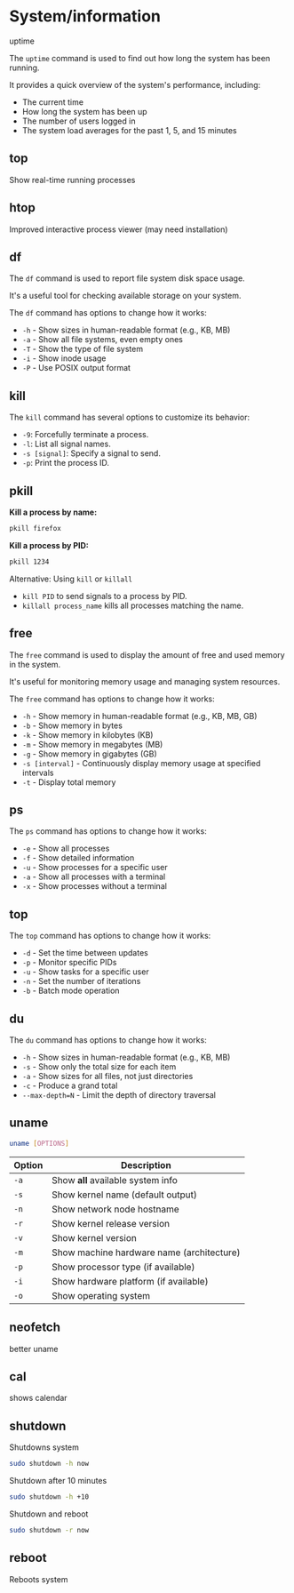 # System/information

uptime

The `uptime` command is used to find out how long the system has been running.

It provides a quick overview of the system's performance, including:

* The current time
* How long the system has been up
* The number of users logged in
* The system load averages for the past 1, 5, and 15 minutes

## top

Show real-time running processes

## htop

Improved interactive process viewer (may need installation)

## df

The `df` command is used to report file system disk space usage.

It's a useful tool for checking available storage on your system.

The `df` command has options to change how it works:

* `-h` - Show sizes in human-readable format (e.g., KB, MB)
* `-a` - Show all file systems, even empty ones
* `-T` - Show the type of file system
* `-i` - Show inode usage
* `-P` - Use POSIX output format

## kill

The `kill` command has several options to customize its behavior:

* `-9`: Forcefully terminate a process.
* `-l`: List all signal names.
* `-s [signal]`: Specify a signal to send.
* `-p`: Print the process ID.

## pkill

**Kill a process by name:**

```bash
pkill firefox
```

**Kill a process by PID:**

```bash
pkill 1234
```

Alternative: Using `kill` or `killall`

* `kill PID` to send signals to a process by PID.
* `killall process_name` kills all processes matching the name.

## free

The `free` command is used to display the amount of free and used memory in the system.

It's useful for monitoring memory usage and managing system resources.

The `free` command has options to change how it works:

* `-h` - Show memory in human-readable format (e.g., KB, MB, GB)
* `-b` - Show memory in bytes
* `-k` - Show memory in kilobytes (KB)
* `-m` - Show memory in megabytes (MB)
* `-g` - Show memory in gigabytes (GB)
* `-s [interval]` - Continuously display memory usage at specified intervals
* `-t` - Display total memory

## ps

The `ps` command has options to change how it works:

* `-e` - Show all processes
* `-f` - Show detailed information
* `-u` - Show processes for a specific user
* `-a` - Show all processes with a terminal
* `-x` - Show processes without a terminal

## top

The `top` command has options to change how it works:

* `-d` - Set the time between updates
* `-p` - Monitor specific PIDs
* `-u` - Show tasks for a specific user
* `-n` - Set the number of iterations
* `-b` - Batch mode operation

## du

The `du` command has options to change how it works:

* `-h` - Show sizes in human-readable format (e.g., KB, MB)
* `-s` - Show only the total size for each item
* `-a` - Show sizes for all files, not just directories
* `-c` - Produce a grand total
* `--max-depth=N` - Limit the depth of directory traversal

## uname

```bash
uname [OPTIONS]
```

| Option | Description                               |
| ------ | ----------------------------------------- |
| `-a`   | Show **all** available system info        |
| `-s`   | Show kernel name (default output)         |
| `-n`   | Show network node hostname                |
| `-r`   | Show kernel release version               |
| `-v`   | Show kernel version                       |
| `-m`   | Show machine hardware name (architecture) |
| `-p`   | Show processor type (if available)        |
| `-i`   | Show hardware platform (if available)     |
| `-o`   | Show operating system                     |

## neofetch

better uname

## cal

shows calendar

## shutdown

Shutdowns system

```bash
sudo shutdown -h now
```

Shutdown after 10 minutes

```bash
sudo shutdown -h +10
```

Shutdown and reboot

```bash
sudo shutdown -r now
```

## reboot

Reboots system
